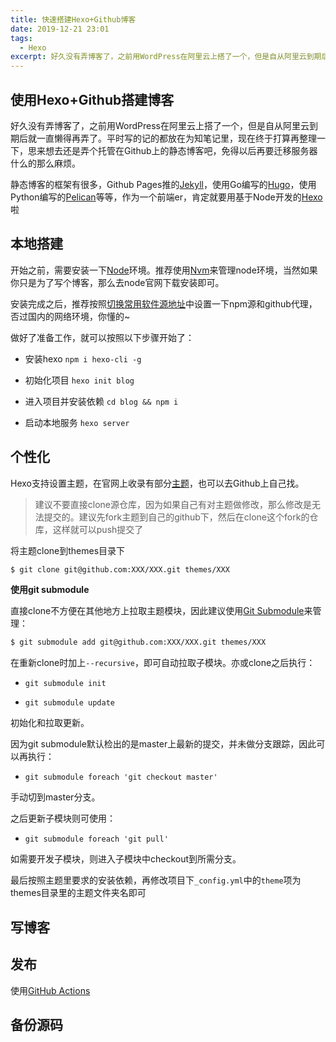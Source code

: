 ```yaml
---
title: 快速搭建Hexo+Github博客
date: 2019-12-21 23:01
tags: 
  - Hexo
excerpt: 好久没有弄博客了，之前用WordPress在阿里云上搭了一个，但是自从阿里云到期后就一直懒得再弄了。平时写的记的都放在为知笔记里，现在终于打算再整理一下，思来想去还是弄个托管在Github上的静态博客吧，免得以后再要迁移服务器什么的那么麻烦。
---
```


## 使用Hexo+Github搭建博客

好久没有弄博客了，之前用WordPress在阿里云上搭了一个，但是自从阿里云到期后就一直懒得再弄了。平时写的记的都放在为知笔记里，现在终于打算再整理一下，思来想去还是弄个托管在Github上的静态博客吧，免得以后再要迁移服务器什么的那么麻烦。

静态博客的框架有很多，Github Pages推的[Jekyll](https://jekyllrb.com/)，使用Go编写的[Hugo](https://gohugo.io/)，使用Python编写的[Pelican](https://getpelican.com/)等等，作为一个前端er，肯定就要用基于Node开发的[Hexo](https://hexo.io/zh-cn/)啦

## 本地搭建

开始之前，需要安装一下[Node](https://nodejs.org/zh-cn/)环境。推荐使用[Nvm](https://github.com/nvm-sh/nvm)来管理node环境，当然如果你只是为了写个博客，那么去node官网下载安装即可。

安装完成之后，推荐按照[切换常用软件源地址](/2019/12/source-address-switch/)中设置一下npm源和github代理，否过国内的网络环境，你懂的~

做好了准备工作，就可以按照以下步骤开始了：

- 安装hexo `npm i hexo-cli -g`

- 初始化项目 `hexo init blog`

- 进入项目并安装依赖 `cd blog && npm i`

- 启动本地服务 `hexo server`

## 个性化

Hexo支持设置主题，在官网上收录有部分[主题](https://hexo.io/themes/)，也可以去Github上自己找。

> 建议不要直接clone源仓库，因为如果自己有对主题做修改，那么修改是无法提交的。建议先fork主题到自己的github下，然后在clone这个fork的仓库，这样就可以push提交了

将主题clone到themes目录下

```bash
$ git clone git@github.com:XXX/XXX.git themes/XXX
```

**使用git submodule**

直接clone不方便在其他地方上拉取主题模块，因此建议使用[Git Submodule](https://git-scm.com/book/zh/v2/Git-%E5%B7%A5%E5%85%B7-%E5%AD%90%E6%A8%A1%E5%9D%97)来管理：

```bash
$ git submodule add git@github.com:XXX/XXX.git themes/XXX
```

在重新clone时加上`--recursive`，即可自动拉取子模块。亦或clone之后执行：

- `git submodule init`

- `git submodule update` 

初始化和拉取更新。

因为git submodule默认检出的是master上最新的提交，并未做分支跟踪，因此可以再执行：

- `git submodule foreach 'git checkout master'`
    
手动切到master分支。
    
之后更新子模块则可使用：

- `git submodule foreach 'git pull'`
    
如需要开发子模块，则进入子模块中checkout到所需分支。

最后按照主题里要求的安装依赖，再修改项目下`_config.yml`中的`theme`项为themes目录里的主题文件夹名即可


## 写博客

## 发布

使用[GitHub Actions](http://www.ruanyifeng.com/blog/2019/09/getting-started-with-github-actions.html)

## 备份源码
